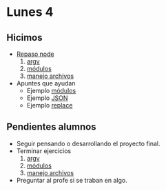 # Lunes 4

## Hicimos

- [Repaso node](https://youtu.be/eNS9_In2Kl8)
    1. [argv](/ejercicios/back/node.md)
    2. [módulos](/ejercicios/back/node-modulos.md)
    3. [manejo archivos](/ejercicios/back/file-system.md)
- Apuntes que ayudan
    - Ejemplo [módulos](/apuntes/back/module.md)
    - Ejemplo [JSON](/apuntes/back/json.md)
    - Ejemplo [replace](/apuntes/js/replace.md)

## Pendientes alumnos

- Seguir pensando o desarrollando el proyecto final.
- Terminar ejercicios
    1. [argv](/ejercicios/back/node.md)
    2. [módulos](ejercicios/back/node-modulos.md)
    3. [manejo archivos](/ejercicios/back/file-system.md)
- Preguntar al profe si se traban en algo.
